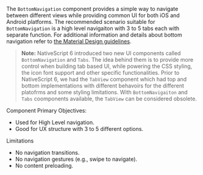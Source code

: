 

The `BottomNavigation` component provides a simple way to navigate between different views while providing common UI for both iOS and Android platforms.  The recommended scenario suitable for `BottomNavigation` is a high level navigaiton with 3 to 5 tabs each with separate function. For additional information and details about bottom navigation refer to [the Material Design guidelines](https://material.io/design/components/bottom-navigation.html#usage).

> **Note:** NativeScript 6 introduced two new UI components called `BottomNavigation` and `Tabs`. The idea behind them is to provide more control when building tab based UI, while powering the CSS styling, the icon font support and other specific functionalities. Prior to NativeScript 6, we had the `TabView` component which had top and bottom implementations with different behavoirs for the different platofrms and some styling limitations. With `BottomNavigaiton` and `Tabs` coomponents available, the `TabView` can be considered obsolete.

Component Primary Objectives:
- Used for High Level navigation.
- Good for UX structure with 3 to 5 different options.

Limitations 
- No navigation transitions.
- No navigation gestures (e.g., swipe to navigate).
- No content preloading.



<!-- 

The `TabView` component provides a simple way to navigate between different views by tapping on some of the tabs or by swiping between the views.
By default the `TabView` will load the view of the first tab, however it's possible to load alternative tabs when the app starts by setting the component’s `selectedIndex` property.

<----snippet id='tab-view-require'/>
<----snippet id='tab-view-import'/>

The general behavior of the `TabView` component is to load its items on demand. This means that every `TabViewItem` view will be loaded when it is shown and will be unloaded when it disappears. Respectively, the `loaded` and `unloaded` events will be fired when navigating between views. However, there are some specifics for each platform (iOS and Android), which are described in the notes below.

> Note (iOS specific): The iOS implementation uses `UITabBarController`. This means that only one `TabViewItem` can be shown at a given time and only one needs to be loaded. When the user selects a new `TabViewItem`, we load the new item and unload the previous one.

> Note (Android specific): The Android implementation uses a `ViewPager` control, which allows using the `swipe` gesture to navigate to the next or previous tab. This means that only one `TabViewItem` can be shown, but multiple `TabViewItems` need to be loaded to the side. If this is not done, you will not be able to see the next `TabViewItem` contents during the swipe. By default, the `ViewPager` control will pre-load one `TabViewItem` on the left and on on the right. Regarding that, if one of the items is already pre-loaded, it will not be loaded again. In NativeScript, we have exposed a property called `androidOffscreenTabLimit`, which allows specifying how many components should be pre-loaded to the sides (if you are setting up `androidOffscreenTabLimit` to 0, and using a nativescript version lower than 5, the Android behavior will match to the iOS behavior). 
 
The iOS and Android UX guidelines regarding the Tab controls differ greatly. The difference is described in the below points:

* The iOS tabs have their tab bar, which will be displayed always on the bottom and does not allow swipe gesture for changing tabs.
* The Android tabs are on top and will enable the swipe navigation between the tabs.
* For Android we have `androidTabsPosition` property which has two options `top`(default value) and `bottom`. Setting up this property to `bottom` allows mimicking Bottom Tab Navigation control(provided by android support library v25 release). Setting the Tabs at the bottom will disable the swipe navigation and the items preloading functionality.

-->